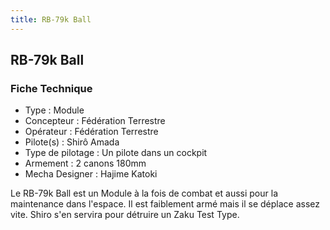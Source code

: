 ```yaml
---
title: RB-79k Ball
---
```


RB-79k Ball
-----------



### Fiche Technique


* Type : Module
* Concepteur : Fédération Terrestre
* Opérateur : Fédération Terrestre
* Pilote(s) : Shirô Amada
* Type de pilotage : Un pilote dans un cockpit
* Armement : 2 canons 180mm
* Mecha Designer : Hajime Katoki


Le RB-79k Ball est un Module à la fois de combat et aussi pour la maintenance dans l'espace. Il est faiblement armé mais il se déplace assez vite. Shiro s'en servira pour détruire un Zaku Test Type.

